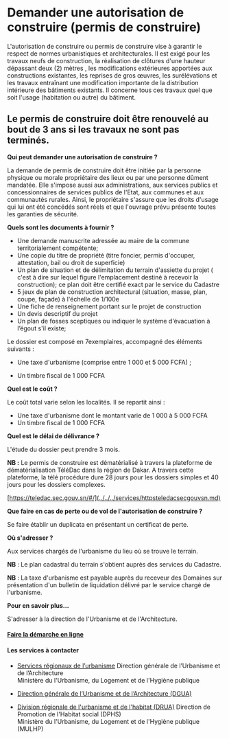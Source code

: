 # Demander une autorisation de construire (permis de construire)

L'autorisation de construire ou permis de construire vise à garantir le respect de normes urbanistiques et architecturales. Il est exigé pour les travaux neufs de construction, la réalisation de clôtures d'une hauteur dépassant deux (2) mètres , les modifications extérieures apportées aux constructions existantes, les reprises de gros œuvres, les surélévations et les travaux entraînant une modification importante de la distribution intérieure des bâtiments existants. Il concerne tous ces travaux quel que soit l'usage (habitation ou autre) du bâtiment.  
  
Le permis de construire doit être renouvelé au bout de 3 ans si les travaux ne sont pas terminés.
------------------------------------------------------------------------------------------------------------------------------------------------------------------------------------------------------------------------------------------------------------------------------------------------------------------------------------------------------------------------------------------------------------------------------------------------------------------------------------------------------------------------------------------------------------------------------------------------------------------------------------------------------------------------------------

**Qui peut demander une autorisation de construire ?**

La demande de permis de construire doit être initiée par la personne physique ou morale propriétaire des lieux ou par une personne dûment mandatée. Elle s'impose aussi aux administrations, aux services publics et concessionnaires de services publics de l'Etat, aux communes et aux communautés rurales. Ainsi, le propriétaire s'assure que les droits d'usage qui lui ont été concédés sont réels et que l'ouvrage prévu présente toutes les garanties de sécurité.

**Quels sont les documents à fournir ?**

*   Une demande manuscrite adressée au maire de la commune territorialement compétente;
*   Une copie du titre de propriété (titre foncier, permis d'occuper, attestation, bail ou droit de superficie)
*   Un plan de situation et de délimitation du terrain d'assiette du projet ( c'est à dire sur lequel figure l'emplacement destiné à recevoir la construction); ce plan doit être certifié exact par le service du Cadastre
*   5 jeux de plan de construction architectural (situation, masse, plan, coupe, façade) à l'échelle de 1/100e
*   Une fiche de renseignement portant sur le projet de construction
*   Un devis descriptif du projet
*   Un plan de fosses sceptiques ou indiquer le système d'évacuation à l’égout s'il existe;

Le dossier est composé en 7exemplaires, accompagné des éléments suivants :  

*   Une taxe d'urbanisme (comprise entre 1 000 et 5 000 FCFA) ;

*   Un timbre fiscal de 1 000 FCFA  
    

**Quel est le coût ?**

Le coût total varie selon les localités. Il se repartit ainsi :

*   Une taxe d'urbanisme dont le montant varie de 1 000 à 5 000 FCFA
*   Un timbre fiscal de 1 000 FCFA  
    

**Quel est le délai de délivrance ?**

L'étude du dossier peut prendre 3 mois.

**NB :** Le permis de construire est dématérialisé à travers la plateforme de dématérialisation TéléDac dans la région de Dakar. A travers cette plateforme, la télé procédure dure 28 jours pour les dossiers simples et 40 jours pour les dossiers complexes.

[https://teledac.sec.gouv.sn/#/](../../../services/httpsteledacsecgouvsn.md)

**Que faire en cas de perte ou de vol de l'autorisation de construire ?**

Se faire établir un duplicata en présentant un certificat de perte.

**Où s'adresser ?**

Aux services chargés de l'urbanisme du lieu où se trouve le terrain.

**NB** : Le plan cadastral du terrain s'obtient auprès des services du Cadastre.

**NB** : La taxe d'urbanisme est payable auprès du receveur des Domaines sur présentation d'un bulletin de liquidation délivré par le service chargé de l'urbanisme.

**Pour en savoir plus...**

S'adresser à la direction de l'Urbanisme et de l'Architecture.

#### [Faire la démarche en ligne](../../../services/faire-la-demarche-en-ligne.md)

#### Les services à contacter

*   [Services régionaux de l’urbanisme](../../../services/services-regionaux-de-lurbanisme.md) Direction générale de l’Urbanisme et de l’Architecture  
    Ministère du l'Urbanisme, du Logement et de l'Hygiène publique  
    
*   [Direction générale de l’Urbanisme et de l’Architecture (DGUA)](../../../services/direction-generale-de-lurbanisme-et-de-larchitecture-dgua.md)
*   [Division régionale de l'urbanisme et de l'habitat (DRUA)](../../../services/division-regionale-de-lurbanisme-et-de-lhabitat-drua.md) Direction de Promotion de l'Habitat social (DPHS)  
    Ministère du l'Urbanisme, du Logement et de l'Hygiène publique (MULHP)